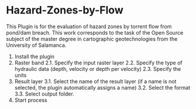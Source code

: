 # Hazard-Zones-by-Flow
This Plugin is for the evaluation of hazard zones by torrent flow from pond/dam breach. This work corresponds to the task of the Open Source subject of the master degree in cartographic geotechnologies from the University of Salamanca.

1. Install the plugin
2. Raster band
	2.1. Specify the input raster layer
	2.2. Specify the type of hydraulic data (depth, velocity or depth per velocity)
    2.3. Specify the units 
3. Result layer
	3.1. Select the name of the result layer (if a name is not selected, the plugin automatically assigns a name)
    3.2. Select the format
    3.3. Select output folder.
4. Start process